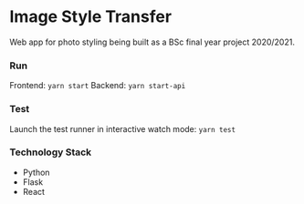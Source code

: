 # Image Style Transfer

Web app for photo styling being built as a BSc final year project 2020/2021.

### Run
Frontend:
`yarn start`
Backend:
`yarn start-api`

### Test
Launch the test runner in interactive watch mode:
`yarn test`

### Technology Stack
- Python
- Flask
- React